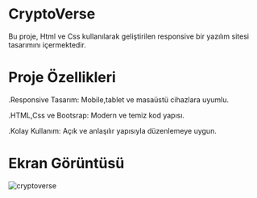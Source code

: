 # CryptoVerse

Bu proje, Html ve Css kullanılarak geliştirilen responsive bir yazılım sitesi tasarımını içermektedir.

# Proje Özellikleri

.Responsive Tasarım: Mobile,tablet ve masaüstü cihazlara uyumlu.

.HTML,Css ve Bootsrap: Modern ve temiz kod yapısı. 

.Kolay Kullanım: Açık ve anlaşılır yapısıyla düzenlemeye uygun.

# Ekran Görüntüsü
![cryptoverse](https://github.com/user-attachments/assets/415680bd-4a55-46bb-a128-6a77ba5d2d4e)


